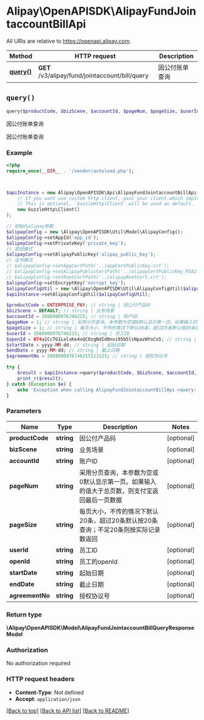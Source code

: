 # Alipay\OpenAPISDK\AlipayFundJointaccountBillApi

All URIs are relative to https://openapi.alipay.com.

Method | HTTP request | Description
------------- | ------------- | -------------
[**query()**](AlipayFundJointaccountBillApi.md#query) | **GET** /v3/alipay/fund/jointaccount/bill/query | 因公付账单查询


## `query()`

```php
query($productCode, $bizScene, $accountId, $pageNum, $pageSize, $userId, $openId, $startDate, $endDate, $agreementNo): \Alipay\OpenAPISDK\Model\AlipayFundJointaccountBillQueryResponseModel
```

因公付账单查询

因公付账单查询

### Example

```php
<?php
require_once(__DIR__ . '/vendor/autoload.php');



$apiInstance = new Alipay\OpenAPISDK\Api\AlipayFundJointaccountBillApi(
    // If you want use custom http client, pass your client which implements `GuzzleHttp\ClientInterface`.
    // This is optional, `GuzzleHttp\Client` will be used as default.
    new GuzzleHttp\Client()
);

// 初始化alipay参数
$alipayConfig = new \Alipay\OpenAPISDK\Util\Model\AlipayConfig();
$alipayConfig->setAppId('app_id');
$alipayConfig->setPrivateKey('private_key');
// 密钥模式
$alipayConfig->setAlipayPublicKey('alipay_public_key');
// 证书模式
// $alipayConfig->setAppCertPath('../appCertPublicKey.crt');
// $alipayConfig->setAlipayPublicCertPath('../alipayCertPublicKey_RSA2.crt');
// $alipayConfig->setRootCertPath('../alipayRootCert.crt');
$alipayConfig->setEncryptKey('encrypt_key');
$alipayConfigUtil = new \Alipay\OpenAPISDK\Util\AlipayConfigUtil($alipayConfig);
$apiInstance->setAlipayConfigUtil($alipayConfigUtil);

$productCode = ENTERPRISE_PAY; // string | 因公付产品码
$bizScene = DEFAULT; // string | 业务场景
$accountId = 2088900976746215; // string | 账户ID
$pageNum = 1; // string | 采用分页查询，本参数为空或0默认显示第一页。如果输入的值大于总页数，则支付宝返回最后一页数据
$pageSize = 1; // string | 每页大小，不传的情况下默认20条，超过20条默认按20条查询；不足20条则按实际记录数返回
$userId = 2088900976746215; // string | 员工ID
$openId = 074a1CcTG1LelxKe4xQC0zgNdId0nxi95b5lsNpazWYoCo5; // string | 员工的openId
$startDate = yyyy-MM-dd; // string | 起始日期
$endDate = yyyy-MM-dd; // string | 截止日期
$agreementNo = 2088900976746215123123; // string | 授权协议号

try {
    $result = $apiInstance->query($productCode, $bizScene, $accountId, $pageNum, $pageSize, $userId, $openId, $startDate, $endDate, $agreementNo);
    print_r($result);
} catch (Exception $e) {
    echo 'Exception when calling AlipayFundJointaccountBillApi->query: ', $e->getMessage(), PHP_EOL;
}
```

### Parameters

Name | Type | Description  | Notes
------------- | ------------- | ------------- | -------------
 **productCode** | **string**| 因公付产品码 | [optional]
 **bizScene** | **string**| 业务场景 | [optional]
 **accountId** | **string**| 账户ID | [optional]
 **pageNum** | **string**| 采用分页查询，本参数为空或0默认显示第一页。如果输入的值大于总页数，则支付宝返回最后一页数据 | [optional]
 **pageSize** | **string**| 每页大小，不传的情况下默认20条，超过20条默认按20条查询；不足20条则按实际记录数返回 | [optional]
 **userId** | **string**| 员工ID | [optional]
 **openId** | **string**| 员工的openId | [optional]
 **startDate** | **string**| 起始日期 | [optional]
 **endDate** | **string**| 截止日期 | [optional]
 **agreementNo** | **string**| 授权协议号 | [optional]

### Return type

**\Alipay\OpenAPISDK\Model\AlipayFundJointaccountBillQueryResponseModel**

### Authorization

No authorization required

### HTTP request headers

- **Content-Type**: Not defined
- **Accept**: `application/json`

[[Back to top]](#) [[Back to API list]](../../README.md#api-endpoints)
[[Back to README]](../../README.md)

